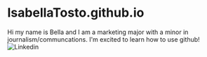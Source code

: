 # IsabellaTosto.github.io
Hi my name is Bella and I am a marketing major with a minor in journalism/communcations. I'm excited to learn how to use github!
![Linkedin](https://www.linkedin.com/in/isabella-tosto-7b2206173/)
